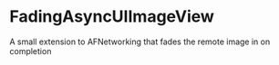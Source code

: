 FadingAsyncUIImageView
======================

A small extension to AFNetworking that fades the remote image in on completion
